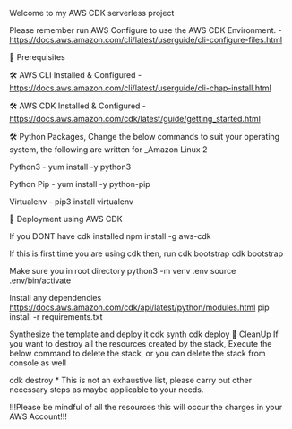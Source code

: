 Welcome to my AWS CDK serverless project

Please remember run AWS Configure to use the AWS CDK Environment. - https://docs.aws.amazon.com/cli/latest/userguide/cli-configure-files.html

🧰 Prerequisites

🛠 AWS CLI Installed & Configured - https://docs.aws.amazon.com/cli/latest/userguide/cli-chap-install.html

🛠 AWS CDK Installed & Configured - https://docs.aws.amazon.com/cdk/latest/guide/getting_started.html

🛠 Python Packages, Change the below commands to suit your operating system, the following are written for _Amazon Linux 2

Python3 - yum install -y python3

Python Pip - yum install -y python-pip

Virtualenv - pip3 install virtualenv

🚀 Deployment using AWS CDK

If you DONT have cdk installed
npm install -g aws-cdk

If this is first time you are using cdk then, run cdk bootstrap
cdk bootstrap

Make sure you in root directory
python3 -m venv .env source .env/bin/activate

Install any dependencies
https://docs.aws.amazon.com/cdk/api/latest/python/modules.html pip install -r requirements.txt

Synthesize the template and deploy it
cdk synth cdk deploy 🧹 CleanUp If you want to destroy all the resources created by the stack, Execute the below command to delete the stack, or you can delete the stack from console as well

cdk destroy * This is not an exhaustive list, please carry out other necessary steps as maybe applicable to your needs.

!!!Please be mindful of all the resources this will occur the charges in your AWS Account!!!
